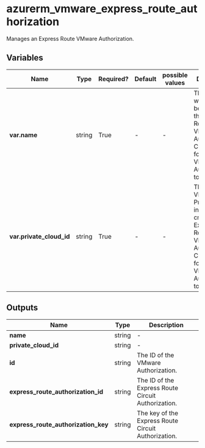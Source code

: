 # azurerm_vmware_express_route_authorization

Manages an Express Route VMware Authorization.

## Variables

| Name | Type | Required? | Default  | possible values | Description |
| ---- | ---- | --------- | -------- | ----------- | ----------- |
| **var.name** | string | True | -  |  -  | The name which should be used for this Express Route VMware Authorization. Changing this forces a new VMware Authorization to be created. | 
| **var.private_cloud_id** | string | True | -  |  -  | The ID of the VMware Private Cloud in which to create this Express Route VMware Authorization. Changing this forces a new VMware Authorization to be created. | 



## Outputs

| Name | Type | Description |
| ---- | ---- | --------- | 
| **name** | string  | - | 
| **private_cloud_id** | string  | - | 
| **id** | string  | The ID of the VMware Authorization. | 
| **express_route_authorization_id** | string  | The ID of the Express Route Circuit Authorization. | 
| **express_route_authorization_key** | string  | The key of the Express Route Circuit Authorization. | 